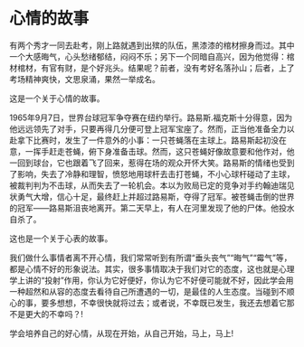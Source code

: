 # 心情的故事

有两个秀才一同去赴考，刚上路就遇到出殡的队伍，黑漆漆的棺材擦身而过。其中一个大感晦气，心头愁绪郁结，闷闷不乐；另下一个同暗自高兴，因为他觉得：棺材棺材，有官有财，是个好兆头。结果呢？前者，没有考好名落孙山；后者，上了考场精神爽快，文思泉涌，果然一举成名。 

这是一个关于心情的故事。 

1965年9月7日，世界台球冠军争夺赛在纽约举行。路易斯.福克斯十分得意，因为他远远领先了对手，只要再得几分便可登上冠军宝座了。然而，正当他准备全力以赴拿下比赛时，发生了一件意外的小事：一只苍蝇落在主球上。路易斯起初没在意，一挥手赶走苍蝇，俯下身准备击球。然而，这只苍蝇好像故意要和他作对，他一回到球台，它也跟着飞了回来，惹得在场的观众开怀大笑。路易斯的情绪也受到了影响，失去了冷静和理智，愤怒地用球杆去击打苍蝇，不小心球杆碰动了主球，被裁判判为不击球，从而失去了一轮机会。本以为败局已定的竞争对手约翰迪瑞见状勇气大增，信心十足，最终赶上并超过路易斯，夺得了冠军。被苍蝇击倒的世界的冠军——路易斯沮丧地离开。第二天早上，有人在河里发现了他的尸体。他投水自杀了。 

这也是一个关于心表的故事。 

我们做什么事情者离不开心情，我们常常听到有所谓“垂头丧气”“晦气”“霉气”等，都是心情不好的形象说法。其实，很多事情取决于我们对它的态度，这也就是心理学上讲的“投射”作用，你认为它好便好，你认为它不好便可能就不好，因此学会用一种超然和从容的态度去看待自己所遭遇的一切，是最佳的人生态度。当碰到不顺心的事，要多想想，不幸很快就将过去；或者说，不幸既已发生，我还去想着它那不是更大的不幸吗？! 

学会培养自己的好心情，从现在开始，从自己开始，马上，马上!
 
